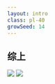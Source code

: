 ```yaml
---
layout: intro
class: pl-40
growSeed: 14
---
```


## 综上



<img src="/all.png" v-click absolute left-88 top-35 w-80 />
<img src="/hi.png" v-after absolute top-20 right-48 w-14 rotate-10 delay-300 />

<div flex="~ gap2">

</div>
